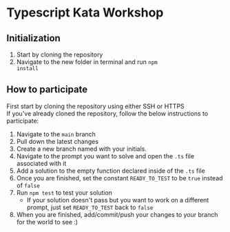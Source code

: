 # Typescript Kata Workshop

## Initialization
1. Start by cloning the repository 
2. Navigate to the new folder in terminal and run <code>npm install</code>

## How to participate
First start by cloning the repository using either SSH or HTTPS<br>
If you've already cloned the repository, follow the below instructions to participate:
1. Navigate to the <code>main</code> branch
2. Pull down the latest changes
3. Create a new branch named with your initials.
4. Navigate to the prompt you want to solve and open the <code>.ts</code> file associated with it
5. Add a solution to the empty function declared inside of the <code>.ts</code> file
6. Once you are finished, set the constant <code>READY_TO_TEST</code> to be <code>true</code> instead of <code>false</code>
7. Run <code>npm test</code> to test your solution
    - If your solution doesn't pass but you want to work on a different prompt, just set <code>READY_TO_TEST</code> back to <code>false</code>
8. When you are finished, add/commit/push your changes to your branch for the world to see :)
